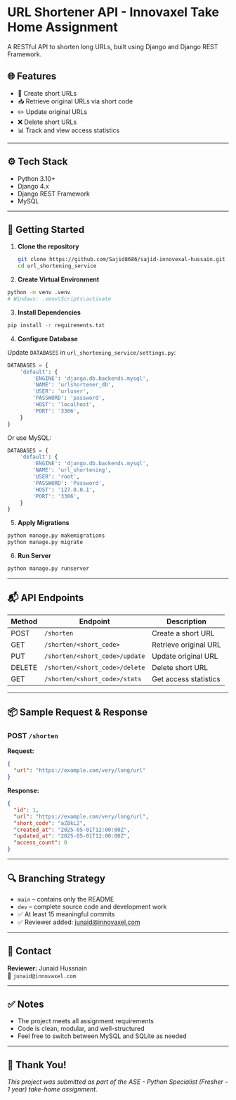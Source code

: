 # URL Shortener API - Innovaxel Take Home Assignment

A RESTful API to shorten long URLs, built using Django and Django REST Framework.

## 🌐 Features

- 🔗 Create short URLs
- 📥 Retrieve original URLs via short code
- ✏️ Update original URLs
- ❌ Delete short URLs
- 📊 Track and view access statistics

---

## ⚙️ Tech Stack

- Python 3.10+
- Django 4.x
- Django REST Framework
- MySQL   

---

## 🚀 Getting Started

1. **Clone the repository**  
   ```bash
   git clone https://github.com/Sajid8686/sajid-innovexal-hussain.git
   cd url_shortening_service


2. **Create Virtual Environment**
```bash
python -m venv .venv
# Windows: .venv\Scripts\activate
```

3. **Install Dependencies**
```bash
pip install -r requirements.txt
```

4. **Configure Database**

Update `DATABASES` in `url_shortening_service/settings.py`:
```python
DATABASES = {
    'default': {
        'ENGINE': 'django.db.backends.mysql',
        'NAME': 'urlshortener_db',
        'USER': 'urluser',
        'PASSWORD': 'password',
        'HOST': 'localhost',
        'PORT': '3306',
    }
}
```

Or use MySQL:
```python
DATABASES = {
    'default': {
        'ENGINE': 'django.db.backends.mysql',
        'NAME': 'url_shortening',
        'USER': 'root',
        'PASSWORD': 'Password',  
        'HOST': '127.0.0.1',
        'PORT': '3306',
    }
}
```

5. **Apply Migrations**
```bash
python manage.py makemigrations
python manage.py migrate
```

6. **Run Server**
```bash
python manage.py runserver
```

---

## 📬 API Endpoints

| Method | Endpoint                         | Description                     |
|--------|----------------------------------|---------------------------------|
| POST   | `/shorten`                       | Create a short URL              |
| GET    | `/shorten/<short_code>`         | Retrieve original URL           |
| PUT    | `/shorten/<short_code>/update`  | Update original URL             |
| DELETE | `/shorten/<short_code>/delete`  | Delete short URL                |
| GET    | `/shorten/<short_code>/stats`   | Get access statistics           |

---

## 📦 Sample Request & Response

### POST `/shorten`
**Request:**
```json
{
  "url": "https://example.com/very/long/url"
}
```

**Response:**
```json
{
  "id": 1,
  "url": "https://example.com/very/long/url",
  "short_code": "aZ8kL2",
  "created_at": "2025-05-01T12:00:00Z",
  "updated_at": "2025-05-01T12:00:00Z",
  "access_count": 0
}
```

---

## 🔍 Branching Strategy

- `main` – contains only the README
- `dev` – complete source code and development work
- ✅ At least 15 meaningful commits
- ✅ Reviewer added: junaid@innovaxel.com

---

## 📩 Contact

**Reviewer:** Junaid Hussnain  
📧 `junaid@innovaxel.com`  

---

## ✅ Notes

- The project meets all assignment requirements
- Code is clean, modular, and well-structured
- Feel free to switch between MySQL and SQLite as needed

---

## 🙌 Thank You!

_This project was submitted as part of the ASE - Python Specialist (Fresher – 1 year) take-home assignment._

```
